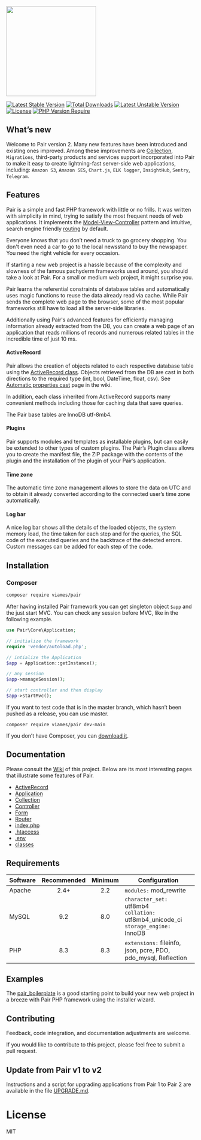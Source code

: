 <img src="https://github.com/viames/Pair/wiki/files/pair-logo.png" width="240">

[![Latest Stable Version](https://poser.pugx.org/viames/pair/v/stable)](https://packagist.org/packages/viames/pair)
[![Total Downloads](https://poser.pugx.org/viames/pair/downloads)](https://packagist.org/packages/viames/pair)
[![Latest Unstable Version](https://poser.pugx.org/viames/pair/v/unstable)](https://packagist.org/packages/viames/pair)
[![License](https://poser.pugx.org/viames/pair/license)](https://packagist.org/packages/viames/pair)
[![PHP Version Require](https://poser.pugx.org/viames/pair/require/php)](https://packagist.org/packages/viames/pair)

## What’s new

Welcome to Pair version 2. Many new features have been introduced and existing ones improved. Among these improvements are [Collection](https://github.com/viames/pair/wiki/Collection), `Migrations`, third-party products and services support incorporated into Pair to make it easy to create lightning-fast server-side web applications, including: `Amazon S3`, `Amazon SES`, `Chart.js`, `ELK logger`, `InsightHub`, `Sentry`, `Telegram`.

## Features

Pair is a simple and fast PHP framework with little or no frills. It was written with simplicity in mind, trying to satisfy the most frequent needs of web applications. It implements the [Model-View-Controller](https://en.wikipedia.org/wiki/Model-View-Controller) pattern and intuitive, search engine friendly [routing](https://github.com/viames/pair/wiki/Router) by default.

Everyone knows that you don’t need a truck to go grocery shopping. You don't even need a car to go to the local newsstand to buy the newspaper. You need the right vehicle for every occasion.

If starting a new web project is a hassle because of the complexity and slowness of the famous pachyderm frameworks used around, you should take a look at Pair. For a small or medium web project, it might surprise you.

Pair learns the referential constraints of database tables and automatically uses magic functions to reuse the data already read via cache. While Pair sends the complete web page to the browser, some of the most popular frameworks still have to load all the server-side libraries.

Additionally using Pair's advanced features for efficiently managing information already extracted from the DB, you can create a web page of an application that reads millions of records and numerous related tables in the incredible time of just 10 ms.

#### ActiveRecord

Pair allows the creation of objects related to each respective database table using the [ActiveRecord class](https://github.com/viames/pair/wiki/ActiveRecord). Objects retrieved from the DB are cast in both directions to the required type (int, bool, DateTime, float, csv). See [Automatic properties cast](https://github.com/viames/pair/wiki/ActiveRecord#automatic-properties-cast) page in the wiki.

In addition, each class inherited from ActiveRecord supports many convenient methods including those for caching data that save queries.

The Pair base tables are InnoDB utf-8mb4.

#### Plugins

Pair supports modules and templates as installable plugins, but can easily be extended to other types of custom plugins. The Pair’s Plugin class allows you to create the manifest file, the ZIP package with the contents of the plugin and the installation of the plugin of your Pair’s application.

#### Time zone

The automatic time zone management allows to store the data on UTC and to obtain it already converted according to the connected user’s time zone automatically.

#### Log bar

A nice log bar shows all the details of the loaded objects, the system memory load, the time taken for each step and for the queries, the SQL code of the executed queries and the backtrace of the detected errors. Custom messages can be added for each step of the code.

## Installation

### Composer

```sh
composer require viames/pair
```
After having installed Pair framework you can get singleton object `$app` and the just start MVC. You can check any session before MVC, like in the following example.

```php
use Pair\Core\Application;

// initialize the framework
require 'vendor/autoload.php';

// intialize the Application
$app = Application::getInstance();

// any session
$app->manageSession();

// start controller and then display
$app->startMvc();
```

If you want to test code that is in the master branch, which hasn’t been pushed as a release, you can use master.

```
composer require viames/pair dev-main
```
If you don’t have Composer, you can [download it](https://getcomposer.org/download/).

## Documentation

Please consult the [Wiki](https://github.com/viames/pair/wiki) of this project. Below are its most interesting pages that illustrate some features of Pair.

* [ActiveRecord](https://github.com/viames/pair/wiki/ActiveRecord)
* [Application](https://github.com/viames/pair/wiki/Application)
* [Collection](https://github.com/viames/pair/wiki/Collection)
* [Controller](https://github.com/viames/pair/wiki/Controller)
* [Form](https://github.com/viames/pair/wiki/Form)
* [Router](https://github.com/viames/pair/wiki/Router)
* [index.php](https://github.com/viames/pair/wiki/index)
* [.htaccess](https://github.com/viames/pair/wiki/htaccess)
* [.env](https://github.com/viames/pair/wiki/Configuration-file)
* [classes](https://github.com/viames/pair/wiki/Classes-folder)

## Requirements

| Software | Recommended | Minimum | Configuration          |
| ---      |    :---:    |  :---:  | ---                    |
| Apache   | 2.4+        | 2.2     | `modules:` mod_rewrite |
| MySQL    | 9.2         | 8.0     | `character_set:` utf8mb4 <br> `collation:` utf8mb4\_unicode_ci <br> `storage_engine:` InnoDB |
| PHP      | 8.3        | 8.3     | `extensions:` fileinfo, json, pcre, PDO, pdo_mysql, Reflection |

## Examples

The [pair_boilerplate](https://github.com/viames/pair_boilerplate) is a good starting point to build your new web project in a breeze with Pair PHP framework using the installer wizard.

## Contributing

Feedback, code integration, and documentation adjustments are welcome.

If you would like to contribute to this project, please feel free to submit a pull request.

## Update from Pair v1 to v2

Instructions and a script for upgrading applications from Pair 1 to Pair 2 are available in the file [UPGRADE.md](UPGRADE.md).

# License

MIT
